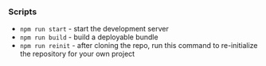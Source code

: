 ### Scripts

* `npm run start` - start the development server
* `npm run build` - build a deployable bundle
* `npm run reinit` - after cloning the repo, run this command to re-initialize the repository for your own project
